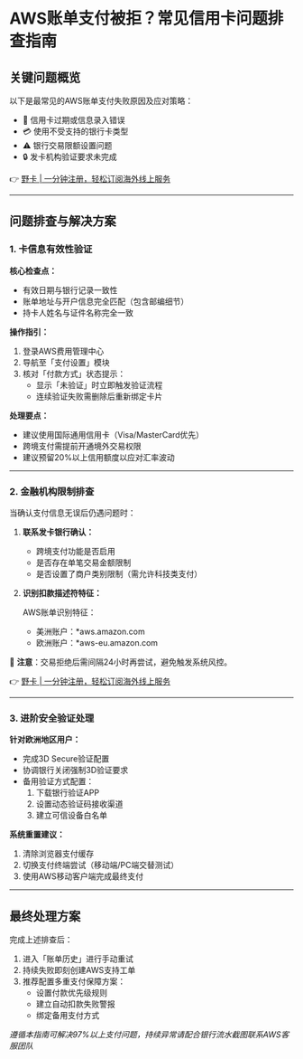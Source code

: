# AWS账单支付被拒？常见信用卡问题排查指南

## 关键问题概览
以下是最常见的AWS账单支付失败原因及应对策略：

- 🚫 信用卡过期或信息录入错误
- 💳 使用不受支持的银行卡类型
- ⚠️ 银行交易限额设置问题
- 🔒 发卡机构验证要求未完成

👉 [野卡 | 一分钟注册，轻松订阅海外线上服务](https://bbtdd.com/yeka)

---

## 问题排查与解决方案

### 1. 卡信息有效性验证
**核心检查点：**
- 有效日期与银行记录一致性
- 账单地址与开户信息完全匹配（包含邮编细节）
- 持卡人姓名与证件名称完全一致

**操作指引：**
1. 登录AWS费用管理中心
2. 导航至「支付设置」模块
3. 核对「付款方式」状态提示：
   - 显示「未验证」时立即触发验证流程
   - 连续验证失败需删除后重新绑定卡片

**处理要点：**
- 建议使用国际通用信用卡（Visa/MasterCard优先）
- 跨境支付需提前开通境外交易权限
- 建议预留20%以上信用额度以应对汇率波动

---

### 2. 金融机构限制排查
当确认支付信息无误后仍遇问题时：

1. **联系发卡银行确认：**
   - 跨境支付功能是否启用
   - 是否存在单笔交易金额限制
   - 是否设置了商户类别限制（需允许科技类支付）

2. **识别扣款描述符特征：**
   
   AWS账单识别特征：
   - 美洲账户：*aws.amazon.com
   - 欧洲账户：*aws-eu.amazon.com
   

📌 **注意**：交易拒绝后需间隔24小时再尝试，避免触发系统风控。

👉 [野卡 | 一分钟注册，轻松订阅海外线上服务](https://bbtdd.com/yeka)

---

### 3. 进阶安全验证处理
**针对欧洲地区用户：**
- 完成3D Secure验证配置
- 协调银行关闭强制3D验证要求
- 备用验证方式配置：
  1. 下载银行验证APP
  2. 设置动态验证码接收渠道
  3. 建立可信设备白名单

**系统重置建议：**
1. 清除浏览器支付缓存
2. 切换支付终端尝试（移动端/PC端交替测试）
3. 使用AWS移动客户端完成最终支付

---

## 最终处理方案
完成上述排查后：
1. 进入「账单历史」进行手动重试
2. 持续失败即刻创建AWS支持工单
3. 推荐配置多重支付保障方案：
   - 设置付款优先级规则
   - 建立自动扣款失败警报
   - 绑定备用支付方式

*遵循本指南可解决97%以上支付问题，持续异常请配合银行流水截图联系AWS客服团队*
